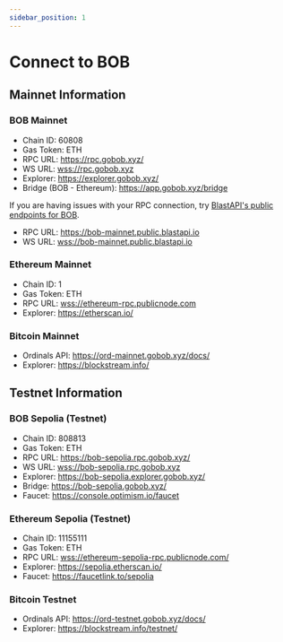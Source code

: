 ```yaml
---
sidebar_position: 1
---
```


# Connect to BOB

## Mainnet Information

### BOB Mainnet

- Chain ID: 60808
- Gas Token: ETH
- RPC URL: https://rpc.gobob.xyz/
- WS URL: [wss://rpc.gobob.xyz](wss://rpc.gobob.xyz)
- Explorer: https://explorer.gobob.xyz/
- Bridge (BOB - Ethereum): https://app.gobob.xyz/bridge

If you are having issues with your RPC connection, try [BlastAPI's public endpoints for BOB](https://blastapi.io/public-api/bob).

- RPC URL: https://bob-mainnet.public.blastapi.io
- WS URL: [wss://bob-mainnet.public.blastapi.io](wss://bob-mainnet.public.blastapi.io)

### Ethereum Mainnet

- Chain ID: 1
- Gas Token: ETH
- RPC URL: [wss://ethereum-rpc.publicnode.com](wss://ethereum-rpc.publicnode.com)
- Explorer: https://etherscan.io/

### Bitcoin Mainnet

- Ordinals API: https://ord-mainnet.gobob.xyz/docs/
- Explorer: https://blockstream.info/

## Testnet Information

### BOB Sepolia (Testnet)

- Chain ID: 808813
- Gas Token: ETH
- RPC URL: https://bob-sepolia.rpc.gobob.xyz/
- WS URL: [wss://bob-sepolia.rpc.gobob.xyz](wss://bob-sepolia.rpc.gobob.xyz)
- Explorer: https://bob-sepolia.explorer.gobob.xyz/
- Bridge: https://bob-sepolia.gobob.xyz/
- Faucet: https://console.optimism.io/faucet

### Ethereum Sepolia (Testnet)

- Chain ID: 11155111
- Gas Token: ETH
- RPC URL: [wss://ethereum-sepolia-rpc.publicnode.com/](wss://ethereum-sepolia-rpc.publicnode.com/)
- Explorer: https://sepolia.etherscan.io/
- Faucet: https://faucetlink.to/sepolia

### Bitcoin Testnet

- Ordinals API: https://ord-testnet.gobob.xyz/docs/
- Explorer: https://blockstream.info/testnet/
